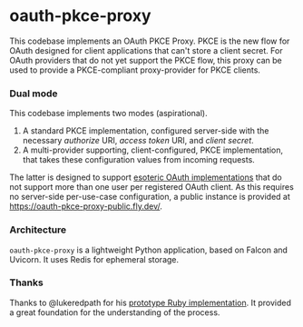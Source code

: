 # oauth-pkce-proxy

This codebase implements an OAuth PKCE Proxy. PKCE is the new flow for OAuth designed for client applications that can't store a client secret. For OAuth providers that do not yet support the PKCE flow, this proxy can be used to provide a PKCE-compliant proxy-provider for PKCE clients.

### Dual mode

This codebase implements two modes (aspirational).

1. A standard PKCE implementation, configured server-side with the necessary _authorize_ URI, _access token_ URI, and _client secret_.
2. A multi-provider supporting, client-configured, PKCE implementation, that takes these configuration values from incoming requests.

The latter is designed to support [esoteric OAuth implementations](https://developers.monzo.com/) that do not support more than one user per registered OAuth client. As this requires no server-side per-use-case configuration, a public instance is provided at <https://oauth-pkce-proxy-public.fly.dev/>.

### Architecture

`oauth-pkce-proxy` is a lightweight Python application, based on Falcon and Uvicorn. It uses Redis for ephemeral storage.

### Thanks

Thanks to @lukeredpath for his [prototype Ruby implementation](https://github.com/lukeredpath/oauth-pkce-proxy). It provided a great foundation for the understanding of the process.
